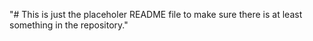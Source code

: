 "# This is just the placeholer README file to make sure there is at least something in the repository."
